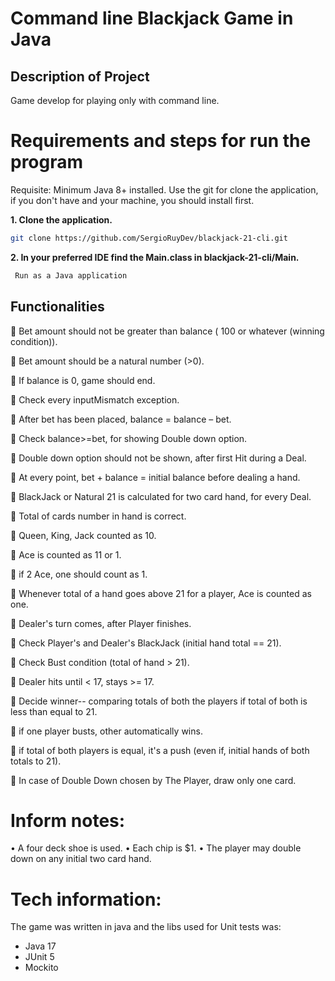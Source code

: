 # Command line Blackjack Game in Java

## Description of Project

Game develop for playing only with command line.

# Requirements and steps for run the program

Requisite: Minimum Java 8+ installed.
Use the git for clone the application, if you don't have and your machine, you should install first.

**1. Clone the application.**
```bash
git clone https://github.com/SergioRuyDev/blackjack-21-cli.git
```
**2. In your preferred IDE find the Main.class in blackjack-21-cli/Main.**
```bash
 Run as a Java application
```

## Functionalities

:bell: Bet amount should not be greater than balance ( 100 or whatever (winning condition)).

:bell: Bet amount should be a natural number (>0).

:bell: If balance is 0, game should end.

:bell: Check every inputMismatch exception.

:bell: After bet has been placed, balance = balance – bet.

:bell: Check  balance>=bet,  for showing Double down option.

:bell: Double down option should not be shown,  after first Hit during a Deal.

:bell: At every point,  bet + balance = initial balance before dealing a hand.

:bell: BlackJack  or Natural 21 is calculated for two card hand, for every Deal.

:bell: Total of cards number in hand is correct.

:bell: Queen, King, Jack counted as 10.

:bell: Ace is counted as 11 or 1.

:bell: if 2 Ace, one should count as 1.

:bell: Whenever total of a hand goes above 21 for a player, Ace is counted as one.

:bell: Dealer's turn comes, after Player finishes.

:bell: Check Player's and Dealer's BlackJack (initial hand total == 21).

:bell: Check Bust condition (total of hand > 21).

:bell: Dealer hits until < 17, stays >= 17.

:bell: Decide winner-- comparing totals of both the players if total of both is less than equal to 21.

:bell: if one player busts, other automatically wins.

:bell: if total of both players is equal, it's a push (even if, initial hands of both totals to 21).

:bell: In case of Double Down chosen by The Player, draw only one card.


# Inform notes:

•	A four deck shoe is used.
•	Each chip is $1.
•	The player may double down on any initial two card hand.

# Tech information:

The game was written in java and the libs used for Unit tests was:
* Java 17
* JUnit 5
* Mockito 
